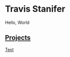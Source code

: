 <!DOCTYPE html>

# Travis Stanifer

<p>Hello, World</p>

<a href= "https://github.com/stanifert">

## Projects
Text


